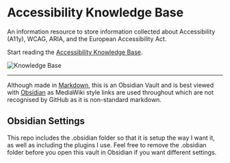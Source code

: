 # Accessibility Knowledge Base

An information resource to store information collected about Accessibility (A11y), WCAG, ARIA, and the European Accessibility Act.

Start reading the [Accessibility Knowledge Base](A11y%20Knowledge%20Base.md).

![Knowledge Base](https://raw.githubusercontent.com/sketchbuch/obsidian-accessibility-kb/main/__resources__/images/preview.gif)

---

Although made in [Markdown](https://www.markdownguide.org/), this is an Obsidian Vault and is best viewed with [Obsidian](https://obsidian.md/) as MediaWiki style links are used throughout which are not recognised by GitHub as it is non-standard markdown.

## Obsidian Settings

This repo includes the .obsidian folder so that it is setup the way I want it, as well as including the plugins I use. Feel free to remove the .obsidian folder before you open this vault in Obsidian if you want different settings.